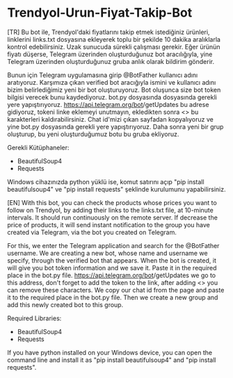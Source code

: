 # Trendyol-Urun-Fiyat-Takip-Bot
[TR] 
Bu bot ile, Trendyol'daki fiyatlarını takip etmek istediğiniz ürünleri, linklerini links.txt dosyasına ekleyerek toplu bir şekilde 10 dakika aralıklarla kontrol edebilirsiniz. Uzak sunucuda sürekli çalışması gerekir.
Eğer ürünün fiyatı düşerse, Telegram üzerinden oluşturduğunuz bot aracılığıyla, yine Telegram üzerinden oluşturduğunuz gruba anlık olarak bildirim gönderir.

Bunun için Telegram uygulamasına girip @BotFather kullanıcı adını aratıyoruz. Karşımıza çıkan verified bot aracığıyla ismini ve kullanıcı adını bizim belirlediğimiz yeni bir bot oluşturuyoruz.
Bot oluşunca size bot token bilgisi verecek bunu kaydediyoruz. bot.py dosyasında dosyasında gerekli yere yapıştırıyoruz.
https://api.telegram.org/bot<tokeniburayayapistir>/getUpdates bu adrese gidiyoruz, tokeni linke eklemeyi unutmayın, ekledikten sonra <> bu karakterleri kaldırabilirsiniz. 
Chat id'mizi çıkan sayfadan kopyalıyoruz ve yine bot.py dosyasında gerekli yere yapıştırıyoruz.
Daha sonra yeni bir grup oluşturup, bu yeni oluşturduğumuz botu bu gruba ekliyoruz.

Gerekli Kütüphaneler:
- BeautifulSoup4
- Requests

Windows cihazınızda python yüklü ise, komut satırını açıp "pip install beautifulsoup4" ve "pip install requests" şeklinde kurulumunu yapabilirsiniz.

[EN] 
With this bot, you can check the products whose prices you want to follow on Trendyol, by adding their links to the links.txt file, at 10-minute intervals. It should run continuously on the remote server.
If decrease the price of products, it will send instant notification to the group you have created via Telegram, via the bot you created on Telegram.

For this, we enter the Telegram application and search for the @BotFather username. We are creating a new bot, whose name and username we specify, through the verified bot that appears.
When the bot is created, it will give you bot token information and we save it. Paste it in the required place in the bot.py file.
https://api.telegram.org/bot<tokeniburayayapistir>/getUpdates we go to this address, don't forget to add the token to the link, after adding <> you can remove these characters.
We copy our chat id from the page and paste it to the required place in the bot.py file.
Then we create a new group and add this newly created bot to this group.

Required Libraries:
- BeautifulSoup4
- Requests

If you have python installed on your Windows device, you can open the command line and install it as "pip install beautifulsoup4" and "pip install requests".
